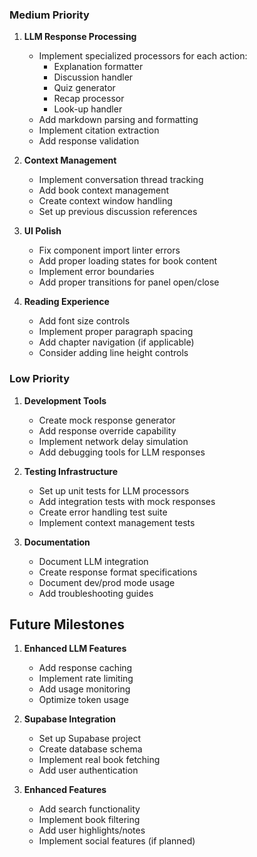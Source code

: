 ### Medium Priority
1. **LLM Response Processing**
   - Implement specialized processors for each action:
     - Explanation formatter
     - Discussion handler
     - Quiz generator
     - Recap processor
     - Look-up handler
   - Add markdown parsing and formatting
   - Implement citation extraction
   - Add response validation

2. **Context Management**
   - Implement conversation thread tracking
   - Add book context management
   - Create context window handling
   - Set up previous discussion references

3. **UI Polish**
   - Fix component import linter errors
   - Add proper loading states for book content
   - Implement error boundaries
   - Add proper transitions for panel open/close

4. **Reading Experience**
   - Add font size controls
   - Implement proper paragraph spacing
   - Add chapter navigation (if applicable)
   - Consider adding line height controls

### Low Priority
1. **Development Tools**
   - Create mock response generator
   - Add response override capability
   - Implement network delay simulation
   - Add debugging tools for LLM responses

2. **Testing Infrastructure**
   - Set up unit tests for LLM processors
   - Add integration tests with mock responses
   - Create error handling test suite
   - Implement context management tests

3. **Documentation**
   - Document LLM integration
   - Create response format specifications
   - Document dev/prod mode usage
   - Add troubleshooting guides

## Future Milestones
1. **Enhanced LLM Features**
   - Add response caching
   - Implement rate limiting
   - Add usage monitoring
   - Optimize token usage

2. **Supabase Integration**
   - Set up Supabase project
   - Create database schema
   - Implement real book fetching
   - Add user authentication

3. **Enhanced Features**
   - Add search functionality
   - Implement book filtering
   - Add user highlights/notes
   - Implement social features (if planned) 